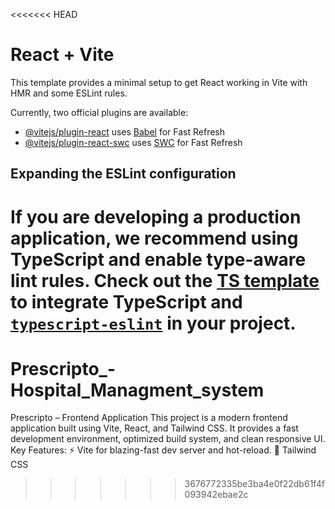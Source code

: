 <<<<<<< HEAD
# React + Vite

This template provides a minimal setup to get React working in Vite with HMR and some ESLint rules.

Currently, two official plugins are available:

- [@vitejs/plugin-react](https://github.com/vitejs/vite-plugin-react/blob/main/packages/plugin-react/README.md) uses [Babel](https://babeljs.io/) for Fast Refresh
- [@vitejs/plugin-react-swc](https://github.com/vitejs/vite-plugin-react-swc) uses [SWC](https://swc.rs/) for Fast Refresh

## Expanding the ESLint configuration

If you are developing a production application, we recommend using TypeScript and enable type-aware lint rules. Check out the [TS template](https://github.com/vitejs/vite/tree/main/packages/create-vite/template-react-ts) to integrate TypeScript and [`typescript-eslint`](https://typescript-eslint.io) in your project.
=======
# Prescripto_-Hospital_Managment_system
Prescripto – Frontend Application This project is a modern frontend application built using Vite, React, and Tailwind CSS. It provides a fast development environment, optimized build system, and clean responsive UI.  Key Features:  ⚡ Vite for blazing-fast dev server and hot-reload.  🎨 Tailwind CSS
>>>>>>> 3676772335be3ba4e0f22db61f4f093942ebae2c
